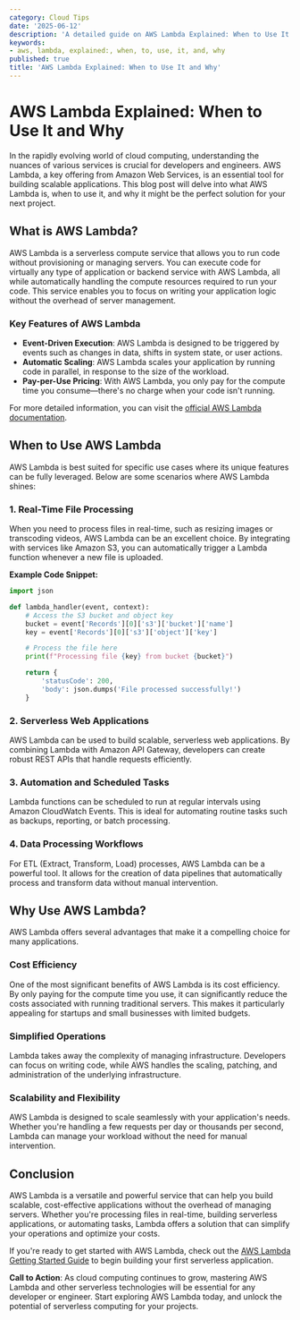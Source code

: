 ```yaml
---
category: Cloud Tips
date: '2025-06-12'
description: 'A detailed guide on AWS Lambda Explained: When to Use It and Why'
keywords:
- aws, lambda, explained:, when, to, use, it, and, why
published: true
title: 'AWS Lambda Explained: When to Use It and Why'
---
```


# AWS Lambda Explained: When to Use It and Why

In the rapidly evolving world of cloud computing, understanding the nuances of various services is crucial for developers and engineers. AWS Lambda, a key offering from Amazon Web Services, is an essential tool for building scalable applications. This blog post will delve into what AWS Lambda is, when to use it, and why it might be the perfect solution for your next project.

## What is AWS Lambda?

AWS Lambda is a serverless compute service that allows you to run code without provisioning or managing servers. You can execute code for virtually any type of application or backend service with AWS Lambda, all while automatically handling the compute resources required to run your code. This service enables you to focus on writing your application logic without the overhead of server management.

### Key Features of AWS Lambda

- **Event-Driven Execution**: AWS Lambda is designed to be triggered by events such as changes in data, shifts in system state, or user actions.
- **Automatic Scaling**: AWS Lambda scales your application by running code in parallel, in response to the size of the workload.
- **Pay-per-Use Pricing**: With AWS Lambda, you only pay for the compute time you consume—there's no charge when your code isn't running.

For more detailed information, you can visit the [official AWS Lambda documentation](https://docs.aws.amazon.com/lambda/latest/dg/welcome.html).

## When to Use AWS Lambda

AWS Lambda is best suited for specific use cases where its unique features can be fully leveraged. Below are some scenarios where AWS Lambda shines:

### 1. Real-Time File Processing

When you need to process files in real-time, such as resizing images or transcoding videos, AWS Lambda can be an excellent choice. By integrating with services like Amazon S3, you can automatically trigger a Lambda function whenever a new file is uploaded.

**Example Code Snippet:**

```python
import json

def lambda_handler(event, context):
    # Access the S3 bucket and object key
    bucket = event['Records'][0]['s3']['bucket']['name']
    key = event['Records'][0]['s3']['object']['key']

    # Process the file here
    print(f"Processing file {key} from bucket {bucket}")

    return {
        'statusCode': 200,
        'body': json.dumps('File processed successfully!')
    }
```

### 2. Serverless Web Applications

AWS Lambda can be used to build scalable, serverless web applications. By combining Lambda with Amazon API Gateway, developers can create robust REST APIs that handle requests efficiently.

### 3. Automation and Scheduled Tasks

Lambda functions can be scheduled to run at regular intervals using Amazon CloudWatch Events. This is ideal for automating routine tasks such as backups, reporting, or batch processing.

### 4. Data Processing Workflows

For ETL (Extract, Transform, Load) processes, AWS Lambda can be a powerful tool. It allows for the creation of data pipelines that automatically process and transform data without manual intervention.

## Why Use AWS Lambda?

AWS Lambda offers several advantages that make it a compelling choice for many applications.

### Cost Efficiency

One of the most significant benefits of AWS Lambda is its cost efficiency. By only paying for the compute time you use, it can significantly reduce the costs associated with running traditional servers. This makes it particularly appealing for startups and small businesses with limited budgets.

### Simplified Operations

Lambda takes away the complexity of managing infrastructure. Developers can focus on writing code, while AWS handles the scaling, patching, and administration of the underlying infrastructure.

### Scalability and Flexibility

AWS Lambda is designed to scale seamlessly with your application's needs. Whether you're handling a few requests per day or thousands per second, Lambda can manage your workload without the need for manual intervention.

## Conclusion

AWS Lambda is a versatile and powerful service that can help you build scalable, cost-effective applications without the overhead of managing servers. Whether you're processing files in real-time, building serverless applications, or automating tasks, Lambda offers a solution that can simplify your operations and optimize your costs.

If you're ready to get started with AWS Lambda, check out the [AWS Lambda Getting Started Guide](https://docs.aws.amazon.com/lambda/latest/dg/getting-started.html) to begin building your first serverless application.

**Call to Action**: As cloud computing continues to grow, mastering AWS Lambda and other serverless technologies will be essential for any developer or engineer. Start exploring AWS Lambda today, and unlock the potential of serverless computing for your projects.